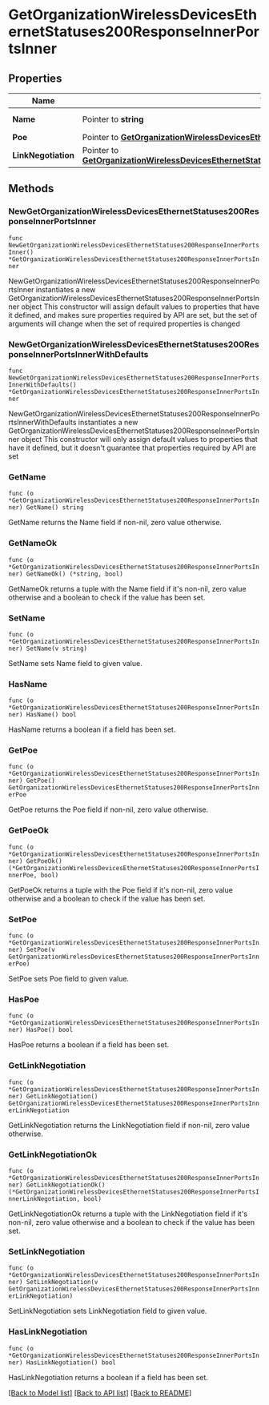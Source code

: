 # GetOrganizationWirelessDevicesEthernetStatuses200ResponseInnerPortsInner

## Properties

Name | Type | Description | Notes
------------ | ------------- | ------------- | -------------
**Name** | Pointer to **string** | Label of the port | [optional] 
**Poe** | Pointer to [**GetOrganizationWirelessDevicesEthernetStatuses200ResponseInnerPortsInnerPoe**](GetOrganizationWirelessDevicesEthernetStatuses200ResponseInnerPortsInnerPoe.md) |  | [optional] 
**LinkNegotiation** | Pointer to [**GetOrganizationWirelessDevicesEthernetStatuses200ResponseInnerPortsInnerLinkNegotiation**](GetOrganizationWirelessDevicesEthernetStatuses200ResponseInnerPortsInnerLinkNegotiation.md) |  | [optional] 

## Methods

### NewGetOrganizationWirelessDevicesEthernetStatuses200ResponseInnerPortsInner

`func NewGetOrganizationWirelessDevicesEthernetStatuses200ResponseInnerPortsInner() *GetOrganizationWirelessDevicesEthernetStatuses200ResponseInnerPortsInner`

NewGetOrganizationWirelessDevicesEthernetStatuses200ResponseInnerPortsInner instantiates a new GetOrganizationWirelessDevicesEthernetStatuses200ResponseInnerPortsInner object
This constructor will assign default values to properties that have it defined,
and makes sure properties required by API are set, but the set of arguments
will change when the set of required properties is changed

### NewGetOrganizationWirelessDevicesEthernetStatuses200ResponseInnerPortsInnerWithDefaults

`func NewGetOrganizationWirelessDevicesEthernetStatuses200ResponseInnerPortsInnerWithDefaults() *GetOrganizationWirelessDevicesEthernetStatuses200ResponseInnerPortsInner`

NewGetOrganizationWirelessDevicesEthernetStatuses200ResponseInnerPortsInnerWithDefaults instantiates a new GetOrganizationWirelessDevicesEthernetStatuses200ResponseInnerPortsInner object
This constructor will only assign default values to properties that have it defined,
but it doesn't guarantee that properties required by API are set

### GetName

`func (o *GetOrganizationWirelessDevicesEthernetStatuses200ResponseInnerPortsInner) GetName() string`

GetName returns the Name field if non-nil, zero value otherwise.

### GetNameOk

`func (o *GetOrganizationWirelessDevicesEthernetStatuses200ResponseInnerPortsInner) GetNameOk() (*string, bool)`

GetNameOk returns a tuple with the Name field if it's non-nil, zero value otherwise
and a boolean to check if the value has been set.

### SetName

`func (o *GetOrganizationWirelessDevicesEthernetStatuses200ResponseInnerPortsInner) SetName(v string)`

SetName sets Name field to given value.

### HasName

`func (o *GetOrganizationWirelessDevicesEthernetStatuses200ResponseInnerPortsInner) HasName() bool`

HasName returns a boolean if a field has been set.

### GetPoe

`func (o *GetOrganizationWirelessDevicesEthernetStatuses200ResponseInnerPortsInner) GetPoe() GetOrganizationWirelessDevicesEthernetStatuses200ResponseInnerPortsInnerPoe`

GetPoe returns the Poe field if non-nil, zero value otherwise.

### GetPoeOk

`func (o *GetOrganizationWirelessDevicesEthernetStatuses200ResponseInnerPortsInner) GetPoeOk() (*GetOrganizationWirelessDevicesEthernetStatuses200ResponseInnerPortsInnerPoe, bool)`

GetPoeOk returns a tuple with the Poe field if it's non-nil, zero value otherwise
and a boolean to check if the value has been set.

### SetPoe

`func (o *GetOrganizationWirelessDevicesEthernetStatuses200ResponseInnerPortsInner) SetPoe(v GetOrganizationWirelessDevicesEthernetStatuses200ResponseInnerPortsInnerPoe)`

SetPoe sets Poe field to given value.

### HasPoe

`func (o *GetOrganizationWirelessDevicesEthernetStatuses200ResponseInnerPortsInner) HasPoe() bool`

HasPoe returns a boolean if a field has been set.

### GetLinkNegotiation

`func (o *GetOrganizationWirelessDevicesEthernetStatuses200ResponseInnerPortsInner) GetLinkNegotiation() GetOrganizationWirelessDevicesEthernetStatuses200ResponseInnerPortsInnerLinkNegotiation`

GetLinkNegotiation returns the LinkNegotiation field if non-nil, zero value otherwise.

### GetLinkNegotiationOk

`func (o *GetOrganizationWirelessDevicesEthernetStatuses200ResponseInnerPortsInner) GetLinkNegotiationOk() (*GetOrganizationWirelessDevicesEthernetStatuses200ResponseInnerPortsInnerLinkNegotiation, bool)`

GetLinkNegotiationOk returns a tuple with the LinkNegotiation field if it's non-nil, zero value otherwise
and a boolean to check if the value has been set.

### SetLinkNegotiation

`func (o *GetOrganizationWirelessDevicesEthernetStatuses200ResponseInnerPortsInner) SetLinkNegotiation(v GetOrganizationWirelessDevicesEthernetStatuses200ResponseInnerPortsInnerLinkNegotiation)`

SetLinkNegotiation sets LinkNegotiation field to given value.

### HasLinkNegotiation

`func (o *GetOrganizationWirelessDevicesEthernetStatuses200ResponseInnerPortsInner) HasLinkNegotiation() bool`

HasLinkNegotiation returns a boolean if a field has been set.


[[Back to Model list]](../README.md#documentation-for-models) [[Back to API list]](../README.md#documentation-for-api-endpoints) [[Back to README]](../README.md)



